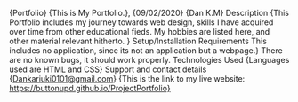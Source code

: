 {Portfolio}
{This is My Portfolio.}, {09/02/2020}
{Dan K.M}
Description
{This Portfolio includes my journey towards web design, skills I have acquired over time from other educational fieds. My hobbies are listed here, and other material relevant hitherto. }
Setup/Installation Requirements
This includes no application, since its not an application but a webpage.}
There are no known bugs, it should work properly.
Technologies Used
{Languages used are HTML and CSS}
Support and contact details
{Dankariuki0101@gmail.com}
{This is the link to my live website: https://buttonupd.github.io/ProjectPortfolio}
